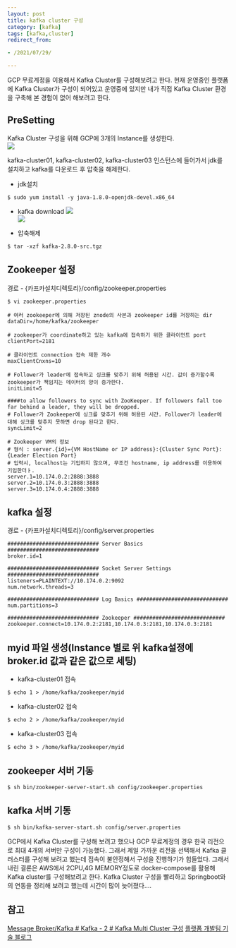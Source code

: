 ```yaml
---
layout: post 
title: kafka cluster 구성
category: [kafka]
tags: [kafka,cluster]
redirect_from:

- /2021/07/29/

---  
```


GCP 무료계정을 이용해서 Kafka Cluster를 구성해보려고 한다. 현재 운영중인 플랫폼에 Kafka Cluster가 구성이 되어있고 운영중에 있지만 내가 직접 Kafka Cluster 환경을 구축해 본 경험이 없어 해보려고 한다.  

## PreSetting  
Kafka Cluster 구성을 위해 GCP에 3개의 Instance를 생성한다.  
<img src="https://sisipapa.github.io/assets/images/posts/gcp-kafka-cluster.PNG" >  

kafka-cluster01, kafka-cluster02, kafka-cluster03 인스턴스에 들어가서 jdk를 설치하고 kafka를 다운로드 후 압축을 해제한다.
- jdk설치  
```shell
$ sudo yum install -y java-1.8.0-openjdk-devel.x86_64
```  

- kafka download
  <img src="https://sisipapa.github.io/assets/images/posts/kafka-download1.PNG" >  
  <img src="https://sisipapa.github.io/assets/images/posts/kafka-download2.PNG" >  
  
- 압축해제  
```shell
$ tar -xzf kafka-2.8.0-src.tgz
```  

## Zookeeper 설정
경로 - {카프카설치디렉토리}/config/zookeeper.properties
```properties  
$ vi zookeeper.properties

# 여러 zookeeper에 의해 저장된 znode의 사본과 zookeeper id를 저장하는 dir
dataDir=/home/kafka/zookeeper

# zookeeper가 coordinate하고 있는 kafka에 접속하기 위한 클라이언트 port
clientPort=2181

# 클라이언트 connection 접속 제한 개수
maxClientCnxns=10

# Follower가 leader에 접속하고 싱크를 맞추기 위해 허용된 시간. 값이 증가할수록 zookeeper가 책임지는 데이터의 양이 증가한다.
initLimit=5

####to allow followers to sync with ZooKeeper. If followers fall too far behind a leader, they will be dropped.
# Follower가 Zookeeper에 싱크를 맞추기 위해 허용된 시간. Follower가 leader에 대해 싱크를 맞추지 못하면 drop 된다고 햔다.
syncLimit=2

# Zookeeper VM의 정보
# 형식 : server.{id}={VM HostName or IP address}:{Cluster Sync Port}:{Leader Election Port}
# 입력시, localhost는 기입하지 않으며, 무조건 hostname, ip address를 이용하여 기입한더ㅏ.
server.1=10.174.0.2:2888:3888
server.2=10.174.0.3:2888:3888
server.3=10.174.0.4:2888:3888
```  

## kafka 설정  
경로 - {카프카설치디렉토리}/config/server.properties  
```properties
############################# Server Basics ############################# 
broker.id=1 

############################# Socket Server Settings ############################# 
listeners=PLAINTEXT://10.174.0.2:9092
num.network.threads=3 

############################# Log Basics ############################# 
num.partitions=3 

############################# Zookeeper ############################# 
zookeeper.connect=10.174.0.2:2181,10.174.0.3:2181,10.174.0.3:2181
```  

## myid 파일 생성(Instance 별로 위 kafka설정에 broker.id 값과 같은 값으로 세팅)  
- kafka-cluster01 접속
```shell
$ echo 1 > /home/kafka/zookeeper/myid
```  

- kafka-cluster02 접속
```shell
$ echo 2 > /home/kafka/zookeeper/myid
```  

- kafka-cluster03 접속
```shell
$ echo 3 > /home/kafka/zookeeper/myid
```  

## zookeeper 서버 기동  
```shell
$ sh bin/zookeeper-server-start.sh config/zookeeper.properties
```  

## kafka 서버 기동  
```shell
$ sh bin/kafka-server-start.sh config/server.properties
```

GCP에서 Kafka Cluster를 구성해 보려고 했으나 GCP 무료계정의 경우 한국 리전으로 최대 4개의 서버만 구성이 가능했다. 그래서 제일 가까운 리전을 선택해서 Kafka 클러스터를 구성해 보려고 했는데 접속이 불안정해서 구성을 진행하기가 힘들었다. 그래서 내린 결론은 AWS에서 2CPU,4G MEMORY정도로 docker-compose를 활용해 Kafka cluster를 구성해보려고 한다. Kafka Cluster 구성을 빨리하고 Springboot와의 연동을 정리해 보려고 했는데 시간이 많이 늦어졌다....

## 참고  
[Message Broker/Kafka # Kafka - 2 # Kafka Multi Cluster 구성](https://skysoo1111.tistory.com/75)
[플랫폼 개발팀 기술 블로그](https://team-platform.tistory.com/13)